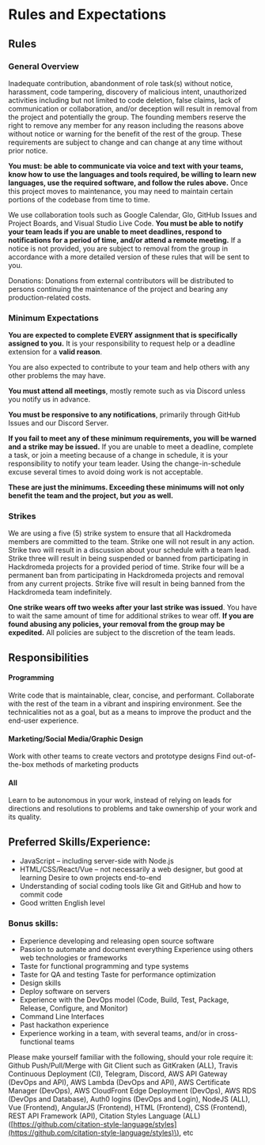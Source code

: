 # Rules and Expectations

## Rules

### General Overview

Inadequate contribution, abandonment of role task\(s\) without notice, harassment, code tampering, discovery of malicious intent, unauthorized activities including but not limited to code deletion, false claims, lack of communication or collaboration, and/or deception will result in removal from the project and potentially the group. The founding members reserve the right to remove any member for any reason including the reasons above without notice or warning for the benefit of the rest of the group. These requirements are subject to change and can change at any time without prior notice.

**You must: be able to communicate via voice and text with your teams, know how to use the languages and tools required, be willing to learn new languages, use the required software, and follow the rules above.** Once this project moves to maintenance, you may need to maintain certain portions of the codebase from time to time.

We use collaboration tools such as Google Calendar, Glo, GitHub Issues and Project Boards, and Visual Studio Live Code. **You must be able to notify your team leads if you are unable to meet deadlines, respond to notifications for a period of time, and/or attend a remote meeting.** If a notice is not provided, you are subject to removal from the group in accordance with a more detailed version of these rules that will be sent to you.

Donations: Donations from external contributors will be distributed to persons continuing the maintenance of the project and bearing any production-related costs.

### Minimum Expectations

**You are expected to complete EVERY assignment that is specifically assigned to you.** It is your responsibility to request help or a deadline extension for a **valid reason**.

You are also expected to contribute to your team and help others with any other problems the may have.

**You must attend all meetings**, mostly remote such as via Discord unless you notify us in advance.

**You must be responsive to any notifications**, primarily through GitHub Issues and our Discord Server.

**If you fail to meet any of these minimum requirements, you will be warned and a strike may be issued.** If you are unable to meet a deadline, complete a task, or join a meeting because of a change in schedule, it is your responsibility to notify your team leader. Using the change-in-schedule excuse several times to avoid doing work is not acceptable.

**These are just the minimums. Exceeding these minimums will not only benefit the team and the project, but** _**you**_ **as well.**

### Strikes

We are using a five \(5\) strike system to ensure that all Hackdromeda members are committed to the team. Strike one will not result in any action. Strike two will result in a discussion about your schedule with a team lead. Strike three will result in being suspended or banned from participating in Hackdromeda projects for a provided period of time. Strike four will be a permanent ban from participating in Hackdromeda projects and removal from any current projects. Strike five will result in being banned from the Hackdromeda team indefinitely.

**One strike wears off two weeks after your last strike was issued**. You have to wait the same amount of time for additional strikes to wear off. **If you are found abusing any policies, your removal from the group may be expedited.** All policies are subject to the discretion of the team leads.

## Responsibilities

#### Programming

Write code that is maintainable, clear, concise, and performant. Collaborate with the rest of the team in a vibrant and inspiring environment. See the technicalities not as a goal, but as a means to improve the product and the end-user experience.

#### Marketing/Social Media/Graphic Design

Work with other teams to create vectors and prototype designs Find out-of-the-box methods of marketing products

#### All

Learn to be autonomous in your work, instead of relying on leads for directions and resolutions to problems and take ownership of your work and its quality.

## Preferred Skills/Experience:

* JavaScript – including server-side with Node.js
* HTML/CSS/React/Vue – not necessarily a web designer, but good at learning Desire to own projects end-to-end
* Understanding of social coding tools like Git and GitHub and how to commit code
* Good written English level

### Bonus skills:

* Experience developing and releasing open source software
* Passion to automate and document everything Experience using others web technologies or frameworks
* Taste for functional programming and type systems
* Taste for QA and testing Taste for performance optimization
* Design skills
* Deploy software on servers
* Experience with the DevOps model \(Code, Build, Test, Package, Release, Configure, and Monitor\) 
* Command Line Interfaces
* Past hackathon experience
* Experience working in a team, with several teams, and/or in cross-functional teams

Please make yourself familiar with the following, should your role require it: Github Push/Pull/Merge with Git Client such as GitKraken \(ALL\), Travis Continuous Deployment \(CI\), Telegram, Discord, AWS API Gateway \(DevOps and API\), AWS Lambda \(DevOps and API\), AWS Certificate Manager \(DevOps\), AWS CloudFront Edge Deployment \(DevOps\), AWS RDS \(DevOps and Database\), Auth0 logins \(DevOps and Login\), NodeJS \(ALL\), Vue \(Frontend\), AngularJS \(Frontend\), HTML \(Frontend\), CSS \(Frontend\), REST API Framework \(API\), Citation Styles Language \(ALL\) \([https://github.com/citation-style-language/styles](https://github.com/citation-style-language/styles)\), etc

